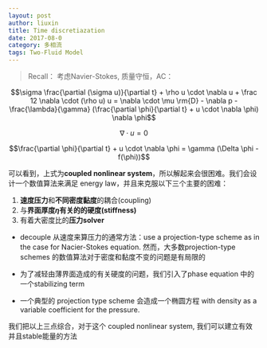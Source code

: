 ```yaml
---
layout: post
author: liuxin
title: Time discretiazation  
date: 2017-08-0
category: 多相流
tags: Two-Fluid Model
---
```


> Recall：
> 考虑Navier-Stokes, 质量守恒，AC：

$$\sigma \frac{\partial (\sigma u)}{\partial t} + \rho u \cdot \nabla u + \frac 12 \nabla \cdot (\rho u) u = \nabla \cdot \mu \rm{D} - \nabla p - \frac{\lambda}{\gamma} (\frac{\partial \phi}{\partial t} + u \cdot \nabla \phi) \nabla \phi$$

$$ \nabla \cdot u = 0$$

$$\frac{\partial \phi}{\partial t} + u \cdot \nabla \phi = \gamma (\Delta \phi - f(\phi))$$

可以看到，上式为**coupled nonlinear system**，所以解起来会很困难。我们会设计一个数值算法来满足 energy law，并且来克服以下三个主要的困难：

1. **速度压力**和**不同密度黏度**的耦合(coupling)
2. 与**界面厚度$\eta$**有关的的**硬度(stiffness)**
3. 有着大密度比的**压力solver**

* decouple 从速度来算压力的通常方法：use a projection-type scheme as in the case for Nacier-Stokes equation. 然而，大多数projection-type schemes 的数值算法对于密度和黏度不变的问题是有局限的

* 为了减轻由薄界面造成的有关硬度的问题，我们引入了phase equation 中的一个stabilizing term

* 一个典型的 projection type scheme 会造成一个椭圆方程 with density as a variable coefficient for the pressure. 

我们把以上三点综合，对于这个 coupled nonlinear system, 我们可以建立有效并且stable能量的方法














